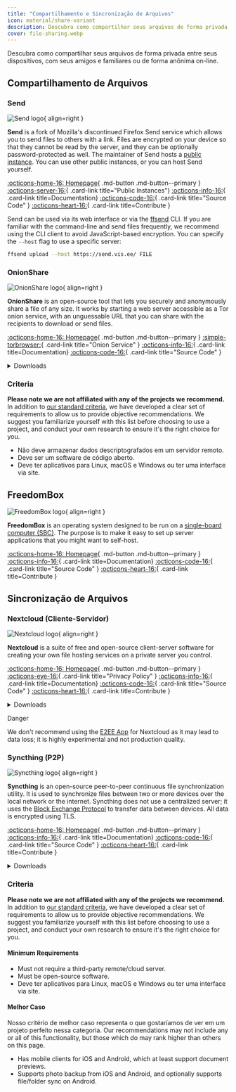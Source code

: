 ```yaml
---
title: "Compartilhamento e Sincronização de Arquivos"
icon: material/share-variant
description: Descubra como compartilhar seus arquivos de forma privada entre seus dispositivos, com seus amigos e familiares ou de forma anônima on-line.
cover: file-sharing.webp
---
```


Descubra como compartilhar seus arquivos de forma privada entre seus dispositivos, com seus amigos e familiares ou de forma anônima on-line.

## Compartilhamento de Arquivos

### Send

<div class="admonition recommendation" markdown>

![Send logo](assets/img/file-sharing-sync/send.svg){ align=right }

**Send** is a fork of Mozilla's discontinued Firefox Send service which allows you to send files to others with a link. Files are encrypted on your device so that they cannot be read by the server, and they can be optionally password-protected as well. The maintainer of Send hosts a [public instance](https://send.vis.ee). You can use other public instances, or you can host Send yourself.

[:octicons-home-16: Homepage](https://send.vis.ee){ .md-button .md-button--primary }
[:octicons-server-16:](https://github.com/timvisee/send-instances){ .card-link title="Public Instances"}
[:octicons-info-16:](https://github.com/timvisee/send#readme){ .card-link title=Documentation}
[:octicons-code-16:](https://github.com/timvisee/send){ .card-link title="Source Code" }
[:octicons-heart-16:](https://github.com/sponsors/timvisee){ .card-link title=Contribute }

</details>

</div>

Send can be used via its web interface or via the [ffsend](https://github.com/timvisee/ffsend) CLI. If you are familiar with the command-line and send files frequently, we recommend using the CLI client to avoid JavaScript-based encryption. You can specify the `--host` flag to use a specific server:

```bash
ffsend upload --host https://send.vis.ee/ FILE
```

### OnionShare

<div class="admonition recommendation" markdown>

![OnionShare logo](assets/img/file-sharing-sync/onionshare.svg){ align=right }

**OnionShare** is an open-source tool that lets you securely and anonymously share a file of any size. It works by starting a web server accessible as a Tor onion service, with an unguessable URL that you can share with the recipients to download or send files.

[:octicons-home-16: Homepage](https://onionshare.org){ .md-button .md-button--primary }
[:simple-torbrowser:](http://lldan5gahapx5k7iafb3s4ikijc4ni7gx5iywdflkba5y2ezyg6sjgyd.onion){ .card-link title="Onion Service" }
[:octicons-info-16:](https://docs.onionshare.org){ .card-link title=Documentation}
[:octicons-code-16:](https://github.com/onionshare/onionshare){ .card-link title="Source Code" }

<details class="downloads" markdown>
<summary>Downloads</summary>

- [:fontawesome-brands-windows: Windows](https://onionshare.org/#download)
- [:simple-apple: macOS](https://onionshare.org/#download)
- [:simple-linux: Linux](https://onionshare.org/#download)

</details>

</div>

### Criteria

**Please note we are not affiliated with any of the projects we recommend.** In addition to [our standard criteria](about/criteria.md), we have developed a clear set of requirements to allow us to provide objective recommendations. We suggest you familiarize yourself with this list before choosing to use a project, and conduct your own research to ensure it's the right choice for you.

- Não deve armazenar dados descriptografados em um servidor remoto.
- Deve ser um software de código aberto.
- Deve ter aplicativos para Linux, macOS e Windows ou ter uma interface via site.

## FreedomBox

<div class="admonition recommendation" markdown>

![FreedomBox logo](assets/img/file-sharing-sync/freedombox.svg){ align=right }

**FreedomBox** is an operating system designed to be run on a [single-board computer (SBC)](https://en.wikipedia.org/wiki/Single-board_computer). The purpose is to make it easy to set up server applications that you might want to self-host.

[:octicons-home-16: Homepage](https://freedombox.org){ .md-button .md-button--primary }
[:octicons-info-16:](https://wiki.debian.org/FreedomBox/Manual){ .card-link title=Documentation}
[:octicons-code-16:](https://salsa.debian.org/freedombox-team/freedombox){ .card-link title="Source Code" }
[:octicons-heart-16:](https://freedomboxfoundation.org/donate){ .card-link title=Contribute }

</details>

</div>

## Sincronização de Arquivos

### Nextcloud (Cliente-Servidor)

<div class="admonition recommendation" markdown>

![Nextcloud logo](assets/img/document-collaboration/nextcloud.svg){ align=right }

**Nextcloud** is a suite of free and open-source client-server software for creating your own file hosting services on a private server you control.

[:octicons-home-16: Homepage](https://nextcloud.com){ .md-button .md-button--primary }
[:octicons-eye-16:](https://nextcloud.com/privacy){ .card-link title="Privacy Policy" }
[:octicons-info-16:](https://nextcloud.com/support){ .card-link title=Documentation}
[:octicons-code-16:](https://github.com/nextcloud){ .card-link title="Source Code" }
[:octicons-heart-16:](https://nextcloud.com/contribute){ .card-link title=Contribute }

<details class="downloads" markdown>
<summary>Downloads</summary>

- [:simple-googleplay: Google Play](https://play.google.com/store/apps/details?id=com.nextcloud.client)
- [:simple-appstore: App Store](https://apps.apple.com/app/id1125420102)
- [:simple-github: GitHub](https://github.com/nextcloud/android/releases)
- [:fontawesome-brands-windows: Windows](https://nextcloud.com/install/#install-clients)
- [:simple-apple: macOS](https://nextcloud.com/install/#install-clients)
- [:simple-linux: Linux](https://nextcloud.com/install/#install-clients)

</details>

</div>

<div class="admonition danger" markdown>
<p class="admonition-title">Danger</p>

We don't recommend using the [E2EE App](https://apps.nextcloud.com/apps/end_to_end_encryption) for Nextcloud as it may lead to data loss; it is highly experimental and not production quality.

</div>

### Syncthing (P2P)

<div class="admonition recommendation" markdown>

![Syncthing logo](assets/img/file-sharing-sync/syncthing.svg){ align=right }

**Syncthing** is an open-source peer-to-peer continuous file synchronization utility. It is used to synchronize files between two or more devices over the local network or the internet. Syncthing does not use a centralized server; it uses the [Block Exchange Protocol](https://docs.syncthing.net/specs/bep-v1.html#bep-v1) to transfer data between devices. All data is encrypted using TLS.

[:octicons-home-16: Homepage](https://syncthing.net){ .md-button .md-button--primary }
[:octicons-info-16:](https://docs.syncthing.net){ .card-link title=Documentation}
[:octicons-code-16:](https://github.com/syncthing){ .card-link title="Source Code" }
[:octicons-heart-16:](https://syncthing.net/donations){ .card-link title=Contribute }

<details class="downloads" markdown>
<summary>Downloads</summary>

- [:simple-googleplay: Google Play](https://play.google.com/store/apps/details?id=com.nutomic.syncthingandroid)
- [:fontawesome-brands-windows: Windows](https://syncthing.net/downloads)
- [:simple-apple: macOS](https://syncthing.net/downloads)
- [:simple-linux: Linux](https://syncthing.net/downloads)
- [:simple-freebsd: FreeBSD](https://syncthing.net/downloads)

</details>

</div>

<!-- markdownlint-disable-next-line -->
### Criteria

**Please note we are not affiliated with any of the projects we recommend.** In addition to [our standard criteria](about/criteria.md), we have developed a clear set of requirements to allow us to provide objective recommendations. We suggest you familiarize yourself with this list before choosing to use a project, and conduct your own research to ensure it's the right choice for you.

#### Minimum Requirements

- Must not require a third-party remote/cloud server.
- Must be open-source software.
- Deve ter aplicativos para Linux, macOS e Windows ou ter uma interface via site.

#### Melhor Caso

Nosso critério de melhor caso representa o que gostaríamos de ver em um projeto perfeito nessa categoria. Our recommendations may not include any or all of this functionality, but those which do may rank higher than others on this page.

- Has mobile clients for iOS and Android, which at least support document previews.
- Supports photo backup from iOS and Android, and optionally supports file/folder sync on Android.
